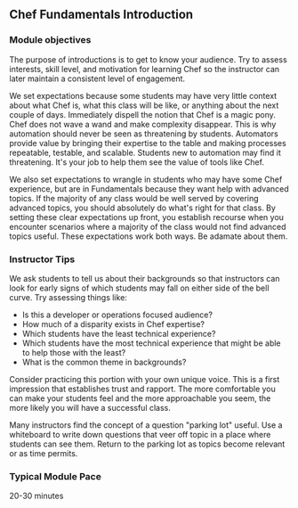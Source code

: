 ## Chef Fundamentals Introduction

### Module objectives

The purpose of introductions is to get to know your audience.  Try to assess interests, skill level, and motivation for learning Chef so the instructor can later maintain a consistent level of engagement.

We set expectations because some students may have very little context about what Chef is, what this class will be like, or anything about the next couple of days.  Immediately dispell the notion that Chef is a magic pony.  Chef does not wave a wand and make complexity disappear.  This is why automation should never be seen as threatening by students.  Automators provide value by bringing their expertise to the table and making processes repeatable, testable, and scalable.  Students new to automation may find it threatening.  It's your job to help them see the value of tools like Chef.

We also set expectations to wrangle in students who may have some Chef experience, but are in Fundamentals because they want help with advanced topics.  If the majority of any class would be well served by covering advanced topics, you should absolutely do what's right for that class.  By setting these clear expectations up front, you establish recourse when you encounter scenarios where a majority of the class would not find advanced topics useful.  These expectations work both ways.  Be adamate about them.

### Instructor Tips

We ask students to tell us about their backgrounds so that instructors can look for early signs of which students may fall on either side of the bell curve.  Try assessing things like:

* Is this a developer or operations focused audience?
* How much of a disparity exists in Chef expertise?
* Which students have the least technical experience?
* Which students have the most technical experience that might be able to help those with the least?
* What is the common theme in backgrounds?

Consider practicing this portion with your own unique voice.  This is a first impression that establishes trust and rapport.  The more comfortable you can make your students feel and the more approachable you seem, the more likely you will have a successful class.

Many instructors find the concept of a question "parking lot" useful.  Use a whiteboard to write down questions that veer off topic in a place where students can see them.  Return to the parking lot as topics become relevant or as time permits.

### Typical Module Pace

20-30 minutes